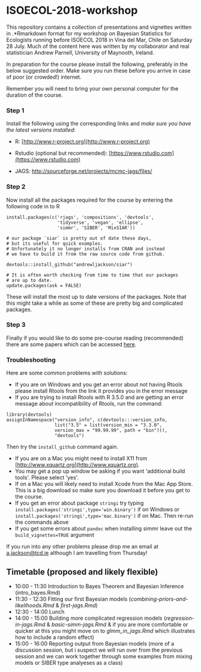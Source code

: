# ISOECOL-2018-workshop

This repository contains a collection of presentations and vignettes written in .*Rmarkdown format for my workshop on Bayesian Statistics for Ecologists running before ISOECOL 2018 in Vina del Mar, Chile on Saturday 28 July. Much of the content here was written by my collaborator and real statistician Andrew Parnell, University of Maynooth, Ireland.

In preparation for the course please install the following, preferably in the below suggested order. Make sure you run these before you arrive in case of poor (or crowded!) internet.

Remember you will need to bring your own personal computer for the duration of the course.

### Step 1

Install the following using the corresponding links and *make sure you have the latest versions installed*:

-	R: [http://www.r-project.org](http://www.r-project.org)

-	Rstudio (optional but recommended): [https://www.rstudio.com](https://www.rstudio.com)

-	JAGS: http://sourceforge.net/projects/mcmc-jags/files/

### Step 2

Now install all the packages required for the course by entering the following code in to R

```{r,eval=FALSE}
install.packages(c('rjags', 'compositions', 'devtools', 
                   'tidyverse', 'vegan', 'ellipse', 
                   'simmr', 'SIBER', 'MixSIAR'))

# our package `siar` is pretty out of date these days, 
# but its useful for quick examples.
# Unfortunately it no longer installs from CRAN and instead 
# we have to build it from the raw source code from github.

devtools::install_github("andrewljackson/siar") 

# It is often worth checking from time to time that our packages
# are up to date.
update.packages(ask = FALSE)

```

These will install the most up to date versions of the packages. Note that this might take a while as some of these are pretty big and complicated packages.

 
### Step 3
 
Finally if you would like to do some pre-course reading (recommended) there are some papers which can be accessed [here](https://github.com/andrewcparnell/simms_course/tree/master/papers).


### Troubleshooting

Here are some common problems with solutions:

  - If you are on Windows and you get an error about not having Rtools please install Rtools from the link it provides you in the error message
  - If you are trying to install Rtools with R 3.5.0 and are getting an error message about incompatibility of Rtools, run the command:
```{r}
library(devtools)
assignInNamespace("version_info", c(devtools:::version_info, 
                  list("3.5" = list(version_min = "3.3.0", 
                  version_max = "99.99.99", path = "bin"))), 
                  "devtools")
```
  Then try the `install_github` command again.
  
  - If you are on a Mac you might need to install X11 from [http://www.xquartz.org](http://www.xquartz.org). 
  - You may get a pop up window be asking if you want 'additional build tools'. Please select 'yes'. 
  - If on a Mac you will likely need to install Xcode from the Mac App Store. This is a big download so make sure you download it before you get to the course.
  - If you get an error about package `stringi` try typing `install.packages('stringi',type='win.binary')` if on Windows or `install.packages('stringi',type='mac.binary')` if on Mac. Then re-run the commands above
  - If you get some errors about `pandoc` when installing simmr leave out the `build_vignettes=TRUE` argument


If you run into any other problems please drop me an email at  <a.jackson@tcd.ie> although I am travelling from Thursday!

## Timetable (proposed and likely flexible)

- 10:00 - 11:30 Introduction to Bayes Theorem and Bayesian Inference (intro_bayes.Rmd)
- 11:30 - 12:30 Fitting our first Bayesian models (*combining-priors-and-likelihoods.Rmd* & *first-jags.Rmd*)
- 12:30 - 14:00 Lunch
- 14:00 - 15:00 Building more complicated regression models (*regression-in-jags.Rmd* &  *basic-simm-jags.Rmd* & if you are more comfortable or quicker at this you might move on to *glmm_in_jags.Rmd* which illustrates how to include a random effect)
- 15:00 - 16:00 Reporting output from Bayesian models (more of a discussion session, but i suspect we will run over from the previous session and we can work together through some examples from mixing models or SIBER type analyeses as a class)

